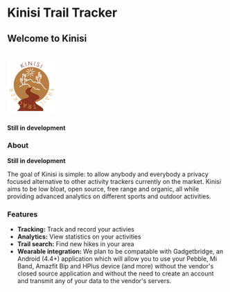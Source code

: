 # Kinisi Trail Tracker
## Welcome to Kinisi

# <img src="./Images/KinisiTransparent.png" alt="Kinisi logo" height="120"></img> 

**Still in development**

### About

**Still in development**

The goal of Kinisi is simple: to allow anybody and everybody a privacy focused alternative to other activity trackers currently on the market. Kinisi aims to be low bloat, open source, free range and organic, all while providing advanced analytics on different sports and outdoor activities.

### Features

* **Tracking:** Track and record your activies
* **Analytics:** View statistics on your activities
* **Trail search:** Find new hikes in your area
* **Wearable integration:**  We plan to be compatable with Gadgetbridge, an Android (4.4+) application which will allow you to use your Pebble, Mi Band, Amazfit Bip and HPlus device (and more) without the vendor's closed source application and without the need to create an account and transmit any of your data to the vendor's servers.
